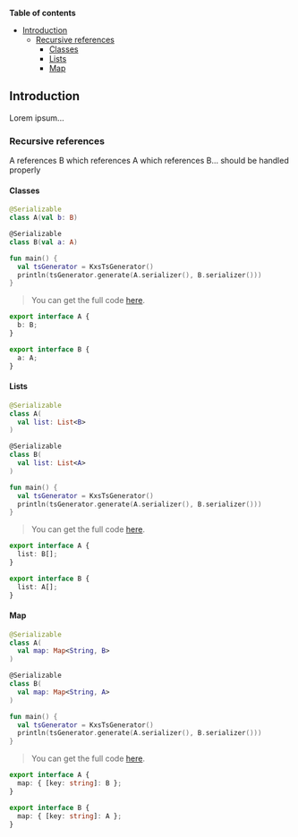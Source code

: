 <!--- TEST_NAME EdgeCasesTest -->

**Table of contents**

<!--- TOC -->

* [Introduction](#introduction)
  * [Recursive references](#recursive-references)
    * [Classes](#classes)
    * [Lists](#lists)
    * [Map](#map)

<!--- END -->

<!--- INCLUDE .*\.kt
import kotlinx.serialization.*
import dev.adamko.kxstsgen.*
-->

## Introduction

Lorem ipsum...

### Recursive references

A references B which references A which references B... should be handled properly

#### Classes

```kotlin
@Serializable
class A(val b: B)

@Serializable
class B(val a: A)

fun main() {
  val tsGenerator = KxsTsGenerator()
  println(tsGenerator.generate(A.serializer(), B.serializer()))
}
```

> You can get the full code [here](./knit/example/example-edgecase-recursive-references-01.kt).

```typescript
export interface A {
  b: B;
}

export interface B {
  a: A;
}
```

<!--- TEST -->

#### Lists

```kotlin
@Serializable
class A(
  val list: List<B>
)

@Serializable
class B(
  val list: List<A>
)

fun main() {
  val tsGenerator = KxsTsGenerator()
  println(tsGenerator.generate(A.serializer(), B.serializer()))
}
```

> You can get the full code [here](./knit/example/example-edgecase-recursive-references-02.kt).

```typescript
export interface A {
  list: B[];
}

export interface B {
  list: A[];
}
```

<!--- TEST -->

#### Map

```kotlin
@Serializable
class A(
  val map: Map<String, B>
)

@Serializable
class B(
  val map: Map<String, A>
)

fun main() {
  val tsGenerator = KxsTsGenerator()
  println(tsGenerator.generate(A.serializer(), B.serializer()))
}
```

> You can get the full code [here](./knit/example/example-edgecase-recursive-references-03.kt).

```typescript
export interface A {
  map: { [key: string]: B };
}

export interface B {
  map: { [key: string]: A };
}
```

<!--- TEST -->
